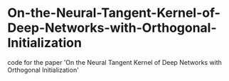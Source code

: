 # On-the-Neural-Tangent-Kernel-of-Deep-Networks-with-Orthogonal-Initialization
code for the paper 'On the Neural Tangent Kernel of Deep Networks with Orthogonal Initialization'
